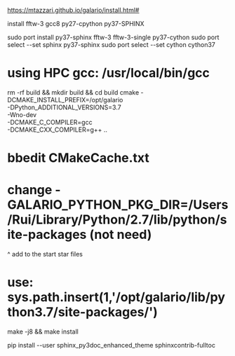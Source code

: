 
https://mtazzari.github.io/galario/install.html#

install fftw-3 gcc8 py27-cpython py37-SPHINX

sudo port install py37-sphinx fftw-3 fftw-3-single py37-cython
sudo port select --set sphinx py37-sphinx
sudo port select --set cython cython37

# using HPC gcc: /usr/local/bin/gcc
rm -rf build && mkdir build && cd build
cmake -DCMAKE_INSTALL_PREFIX=/opt/galario \
      -DPython_ADDITIONAL_VERSIONS=3.7 \
      -Wno-dev \
      -DCMAKE_C_COMPILER=gcc \
      -DCMAKE_CXX_COMPILER=g++ ..

# bbedit  CMakeCache.txt
# change -GALARIO_PYTHON_PKG_DIR=/Users/Rui/Library/Python/2.7/lib/python/site-packages (not need)
^
add to the start star files
# use: sys.path.insert(1,'/opt/galario/lib/python3.7/site-packages/')

make -j8 && make install


pip install --user sphinx_py3doc_enhanced_theme sphinxcontrib-fulltoc
